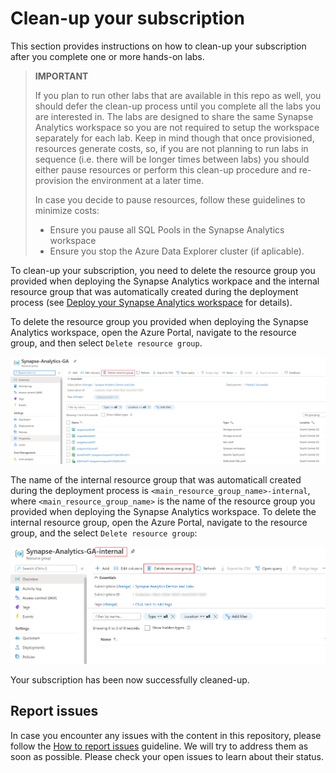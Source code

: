 # Clean-up your subscription

This section provides instructions on how to clean-up your subscription after you complete one or more hands-on labs.

>**IMPORTANT**
>
>If you plan to run other labs that are available in this repo as well, you should defer the clean-up process until you complete all the labs you are interested in. The labs are designed to share the same Synapse Analytics workspace so you are not required to setup the workspace separately for each lab. Keep in mind though that once provisioned, resources generate costs, so, if you are not planning to run labs in sequence (i.e. there will be longer times between labs) you should either pause resources or perform this clean-up procedure and re-provision the environment at a later time.
>
>In case you decide to pause resources, follow these guidelines to minimize costs:
>
> - Ensure you pause all SQL Pools in the Synapse Analytics workspace
> - Ensure you stop the Azure Data Explorer cluster (if aplicable).

To clean-up your subscription, you need to delete the resource group you provided when deploying the Synapse Analytics workpace and the internal resource group that was automatically created during the deployment process (see [Deploy your Synapse Analytics workspace](./deploy-asa-workspace.md) for details).

To delete the resource group you provided when deploying the Synapse Analytics workspace, open the Azure Portal, navigate to the resource group, and then select `Delete resource group`.

![Delete main resource group](media/cleanup-01.png)

The name of the internal resource group that was automaticall created during the deployment process is `<main_resource_group_name>-internal`, where `<main_resource_group_name>` is the name of the resource group you provided when deploying the Synapse Analytics workspace. To delete the internal resource group, open the Azure Portal, navigate to the resource group, and the select `Delete resource group`:

![Delete internal resource group](media/cleanup-02.png)

Your subscription has been now successfully cleaned-up.

## Report issues

In case you encounter any issues with the content in this repository, please follow the [How to report issues](./../../report-issues.md) guideline. We will try to address them as soon as possible. Please check your open issues to learn about their status.
